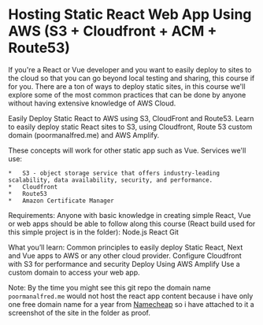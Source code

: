 # Hosting Static React Web App Using AWS (S3 + Cloudfront + ACM + Route53)

If you're a React or Vue developer and you want to easily deploy to sites to the cloud so that you can go beyond local testing and sharing, this course if for you. There are a ton of ways to deploy static sites, in this course we'll explore some of the most common practices that can be done by anyone without having extensive knowledge of AWS Cloud.

Easily Deploy Static React to AWS using S3, CloudFront and Route53. Learn to easily deploy static React sites to S3, using Cloudfront, Route 53 custom domain (poormanalfred.me) and AWS Amplify.


These concepts will work for other static app such as Vue.
Services we'll use:

    *   S3 - object storage service that offers industry-leading scalability, data availability, security, and performance.
    *   Cloudfront
    *   Route53
    *   Amazon Certificate Manager

Requirements:
   Anyone with basic knowledge in creating simple React, Vue or web apps should be able to follow along this course (React build used for this simple project is in the folder):
       Node.js
       React
       Git

What you’ll learn:
       Common principles to easily deploy Static React, Next and Vue apps to AWS or any other cloud provider.
       Configure Cloudfront with S3 for performance and security
       Deploy Using AWS Amplify
       Use a custom domain to access your web app.

Note: By the time you might see this git repo the domain name `poormanalfred.me` would not host the react app content because i have only one free domain name for a year from [Namecheap](namecheap.com) so i have attached to it a screenshot of the site in the folder as proof.        